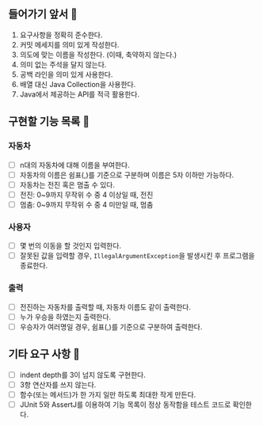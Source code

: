 ## 들어가기 앞서 🏃
1. 요구사항을 정확히 준수한다.
2. 커밋 메세지를 의미 있게 작성한다.
3. 의도에 맞는 이름을 작성한다. (이때, 축약하지 않는다.)
4. 의미 없는 주석을 달지 않는다.
5. 공백 라인을 의미 있게 사용한다.
6. 배열 대신 Java Collection을 사용한다.
7. Java에서 제공하는 API를 적극 활용한다.

## 구현할 기능 목록 🚗
### 자동차
- [ ] n대의 자동차에 대해 이름을 부여한다.
- [ ] 자동차의 이름은 쉼표(,)를 기준으로 구분하며 이름은 5자 이하만 가능하다.
- [ ] 자동차는 전진 혹은 멈출 수 있다.
- [ ] 전진: 0~9까지 무작위 수 중 4 이상일 때, 전진
- [ ] 멈춤: 0~9까지 무작위 수 중 4 미만일 때, 멈춤

### 사용자
- [ ] 몇 번의 이동을 할 것인지 입력한다.
- [ ] 잘못된 값을 입력할 경우, `IllegalArgumentException`을 발생시킨 후 프로그램을 종료한다.

### 출력
- [ ] 전진하는 자동차를 출력할 때, 자동차 이름도 같이 출력한다. 
- [ ] 누가 우승을 하였는지 출력한다. 
- [ ] 우승자가 여러명일 경우, 쉼표(,)를 기준으로 구분하여 출력한다.

## 기타 요구 사항 👻
- [ ] indent depth를 3이 넘지 않도록 구현한다.
- [ ] 3항 연산자를 쓰지 않는다.
- [ ] 함수(또는 메서드)가 한 가지 일만 하도록 최대한 작게 만든다.
- [ ] JUnit 5와 AssertJ를 이용하여 기능 목록이 정상 동작함을 테스트 코드로 확인한다.